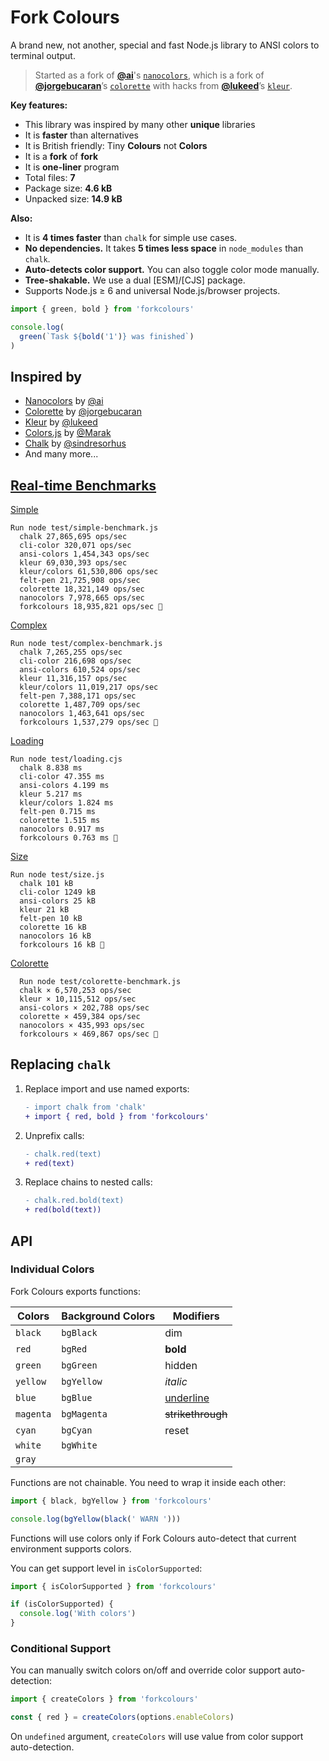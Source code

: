 # Fork Colours

A brand new, not another, special and fast Node.js library to ANSI colors to terminal output.

>Started as a fork
> of [**@ai**](https://github.com/ai)'s
> [`nanocolors`](https://github.com/ai/nanocolors), which is a fork
> of [**@jorgebucaran**](https://github.com/jorgebucaran/)’s
> [`colorette`](https://github.com/jorgebucaran/colorette) with hacks
> from [**@lukeed**](https://github.com/lukeed/)’s
> [`kleur`](https://github.com/lukeed/kleur).

**Key features:**

* This library was inspired by many other **unique** libraries
* It is **faster** than alternatives
* It is British friendly: Tiny **Colours** not **Colors**
* It is a **fork** of **fork**
* It is **one-liner** program
* Total files: **7**
* Package size: **4.6 kB**
* Unpacked size: **14.9 kB**

**Also:**
* It is **4 times faster** than `chalk` for simple use cases.
* **No dependencies.** It takes **5 times less space** in `node_modules`
  than `chalk`.
* **Auto-detects color support.** You can also toggle color mode manually.
* **Tree-shakable.** We use a dual [ESM]/[CJS] package.
* Supports Node.js ≥ 6 and universal Node.js/browser projects.

```js
import { green, bold } from 'forkcolours'

console.log(
  green(`Task ${bold('1')} was finished`)
)
```
## Inspired by

- [Nanocolors](https://github.com/ai/nanocolors) by [@ai](https://github.com/ai)
- [Colorette](https://github.com/jorgebucaran/colorette) by [@jorgebucaran](https://github.com/jorgebucaran)
- [Kleur](https://github.com/lukeed/kleur) by [@lukeed](https://github.com/lukeed)
- [Colors.js](https://github.com/Marak/colors.js) by [@Marak](https://github.com/Marak)
- [Chalk](https://github.com/chalk/chalk) by [@sindresorhus](https://github.com/sindresorhus)
- And many more...

## [Real-time Benchmarks](https://github.com/elaichenkov/forkcolours/actions/workflows/bench.yml)

[Simple](test/simple-benchmark.js)

```shell
Run node test/simple-benchmark.js
  chalk 27,865,695 ops/sec
  cli-color 320,071 ops/sec
  ansi-colors 1,454,343 ops/sec
  kleur 69,030,393 ops/sec
  kleur/colors 61,530,806 ops/sec
  felt-pen 21,725,908 ops/sec
  colorette 18,321,149 ops/sec
  nanocolors 7,978,665 ops/sec
  forkcolours 18,935,821 ops/sec 🚀
```

[Complex](test/complex-benchmark.js)

```shell
Run node test/complex-benchmark.js
  chalk 7,265,255 ops/sec
  cli-color 216,698 ops/sec
  ansi-colors 610,524 ops/sec
  kleur 11,316,157 ops/sec
  kleur/colors 11,019,217 ops/sec
  felt-pen 7,388,171 ops/sec
  colorette 1,487,709 ops/sec
  nanocolors 1,463,641 ops/sec
  forkcolours 1,537,279 ops/sec 🚀
```

[Loading](test/loading.cjs)

```shell
Run node test/loading.cjs
  chalk 8.838 ms
  cli-color 47.355 ms
  ansi-colors 4.199 ms
  kleur 5.217 ms
  kleur/colors 1.824 ms
  felt-pen 0.715 ms
  colorette 1.515 ms
  nanocolors 0.917 ms
  forkcolours 0.763 ms 🚀
```

[Size](test/size.js)

```shell
Run node test/size.js
  chalk 101 kB
  cli-color 1249 kB
  ansi-colors 25 kB
  kleur 21 kB
  felt-pen 10 kB
  colorette 16 kB
  nanocolors 16 kB
  forkcolours 16 kB 🚀
```

[Colorette](test/colorette-benchmark.js)

```shell
  Run node test/colorette-benchmark.js
  chalk × 6,570,253 ops/sec
  kleur × 10,115,512 ops/sec
  ansi-colors × 202,788 ops/sec
  colorette × 459,384 ops/sec
  nanocolors × 435,993 ops/sec
  forkcolours × 469,867 ops/sec 🚀
```
## Replacing `chalk`

1. Replace import and use named exports:

   ```diff
   - import chalk from 'chalk'
   + import { red, bold } from 'forkcolours'
   ```

2. Unprefix calls:

   ```diff
   - chalk.red(text)
   + red(text)
   ```

3. Replace chains to nested calls:

   ```diff
   - chalk.red.bold(text)
   + red(bold(text))
   ```
## API

### Individual Colors

Fork Colours exports functions:

| Colors    | Background Colors   | Modifiers         |
| --------- | ------------------- | ----------------- |
| `black`   | `bgBlack`           | dim               |
| `red`     | `bgRed`             | **bold**          |
| `green`   | `bgGreen`           | hidden            |
| `yellow`  | `bgYellow`          | _italic_          |
| `blue`    | `bgBlue`            | <u>underline</u>  |
| `magenta` | `bgMagenta`         | ~~strikethrough~~ |
| `cyan`    | `bgCyan`            | reset             |
| `white`   | `bgWhite`           |                   |
| `gray`    |                     |                   |

Functions are not chainable. You need to wrap it inside each other:

```js
import { black, bgYellow } from 'forkcolours'

console.log(bgYellow(black(' WARN ')))
```

Functions will use colors only if Fork Colours auto-detect that current
environment supports colors.

You can get support level in `isColorSupported`:

```js
import { isColorSupported } from 'forkcolours'

if (isColorSupported) {
  console.log('With colors')
}
```


### Conditional Support

You can manually switch colors on/off and override color support auto-detection:

```js
import { createColors } from 'forkcolours'

const { red } = createColors(options.enableColors)
```

On `undefined` argument, `createColors` will use value
from color support auto-detection.
